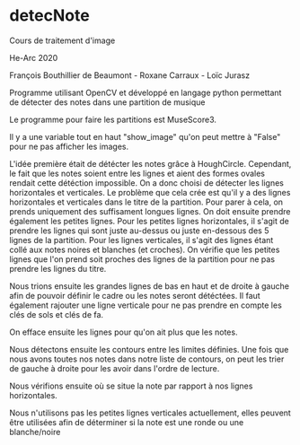 # detecNote
Cours de traitement d'image

He-Arc 2020

François Bouthillier de Beaumont - Roxane Carraux - Loïc Jurasz

Programme utilisant OpenCV et développé en langage python permettant de détecter des notes dans une partition de musique

Le programme pour faire les partitions est MuseScore3.

Il y a une variable tout en haut "show_image" qu'on peut mettre à "False" pour ne pas afficher les images.

L'idée première était de détécter les notes grâce à HoughCircle. Cependant, le fait que les notes soient entre les lignes et aient des formes ovales rendait cette détéction impossible.
On a donc choisi de détecter les lignes horizontales et verticales. Le problème que cela crée est qu'il y a des lignes horizontales et verticales dans le titre de la partition. Pour parer à cela, on prends uniquement des suffisament longues lignes.
On doit ensuite prendre également les petites lignes. Pour les petites lignes horizontales, il s'agit de prendre les lignes qui sont juste au-dessus ou juste en-dessous des 5 lignes de la partition. Pour les lignes verticales, il s'agit des lignes étant collé aux notes noires et blanches (et croches). On vérifie que les petites lignes que l'on prend soit proches des lignes de la partition pour ne pas prendre les lignes du titre.


Nous trions ensuite les grandes lignes de bas en haut et de droite à gauche afin de pouvoir définir le cadre ou les notes seront détéctées. Il faut également rajouter une ligne verticale pour ne pas prendre en compte les clés de sols et clés de fa.

On efface ensuite les lignes pour qu'on ait plus que les notes.

Nous détectons ensuite les contours entre les limites définies. Une fois que nous avons toutes nos notes dans notre liste de contours, on peut les trier de gauche à droite pour les avoir dans l'ordre de lecture.

Nous vérifions ensuite où se situe la note par rapport à nos lignes horizontales.

Nous n'utilisons pas les petites lignes verticales actuellement, elles peuvent être utilisées afin de déterminer si la note est une ronde ou une blanche/noire